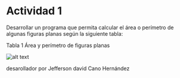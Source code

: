 # Actividad 1

Desarrollar un programa que permita calcular el área o perímetro de algunas figuras planas según la siguiente tabla:

Tabla 1
Área y perímetro de figuras planas 

![alt text](/images/image.png)


desarollador por Jefferson david Cano Hernández